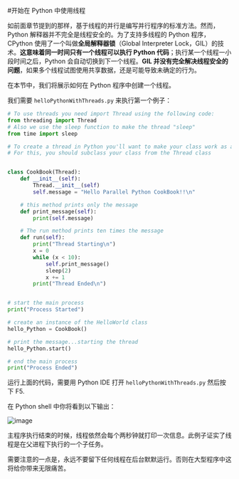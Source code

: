 #开始在 Python 中使用线程

如前面章节提到的那样，基于线程的并行是编写并行程序的标准方法。然而，Python 解释器并不完全是线程安全的。为了支持多线程的 Python 程序，CPython 使用了一个叫做**全局解释器锁**（Global Interpreter Lock，GIL）的技术。**这意味着同一时间只有一个线程可以执行 Python 代码**；执行某一个线程一小段时间之后，Python 会自动切换到下一个线程。**GIL 并没有完全解决线程安全的问题**，如果多个线程试图使用共享数据，还是可能导致未确定的行为。

在本节中，我们将展示如何在 Python 程序中创建一个线程。

我们需要 `helloPythonWithThreads.py` 来执行第一个例子：

```python
# To use threads you need import Thread using the following code:
from threading import Thread
# Also we use the sleep function to make the thread "sleep"
from time import sleep

# To create a thread in Python you'll want to make your class work as a thread.
# For this, you should subclass your class from the Thread class


class CookBook(Thread):
    def __init__(self):
        Thread.__init__(self)
        self.message = "Hello Parallel Python CookBook!!\n"

    # this method prints only the message
    def print_message(self):
        print(self.message)

    # The run method prints ten times the message
    def run(self):
        print("Thread Starting\n")
        x = 0
        while (x < 10):
            self.print_message()
            sleep(2)
            x += 1
        print("Thread Ended\n")


# start the main process
print("Process Started")

# create an instance of the HelloWorld class
hello_Python = CookBook()

# print the message...starting the thread
hello_Python.start()

# end the main process
print("Process Ended")
```

运行上面的代码，需要用 Python IDE 打开 `helloPythonWithThreads.py` 然后按下 F5.

在 Python shell 中你将看到以下输出：

![image](https://i.loli.net/2021/05/31/KxtpvGAcCIWkUVg.png)

主程序执行结束的时候，线程依然会每个两秒钟就打印一次信息。此例子证实了线程是在父进程下执行的一个子任务。

需要注意的一点是，永远不要留下任何线程在后台默默运行。否则在大型程序中这将给你带来无限痛苦。
